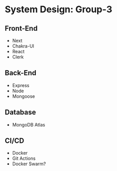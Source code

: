 # System Design: Group-3
## Front-End
- Next
- Chakra-UI
- React
- Clerk

## Back-End
- Express
- Node 
- Mongoose

## Database
- MongoDB Atlas

## CI/CD
- Docker
- Git Actions
- Docker Swarm?



